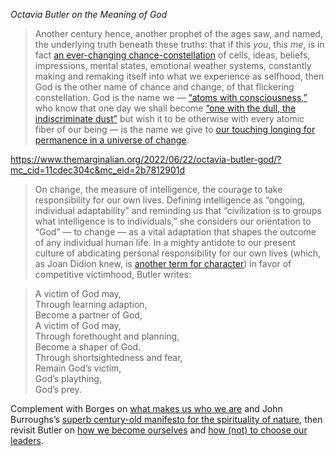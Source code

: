*Octavia Butler on the Meaning of God*

> Another century hence, another prophet of the ages saw, and named, the underlying truth beneath these truths: that if this *you*, this *me*, is in fact [an ever-changing chance-constellation](https://www.themarginalian.org/2022/06/12/g-k-chesterton-dandelion/) of cells, ideas, beliefs, impressions, mental states, emotional weather systems, constantly making and remaking itself into what we experience as selfhood, then God is the other name of chance and change, of that flickering constellation. God is the name we — [“atoms with consciousness,”](https://www.themarginalian.org/2022/04/22/richard-feynman-yo-yo-ma/) who know that one day we shall become [“one with the dull, the indiscriminate dust”](https://www.themarginalian.org/2022/03/25/dirge-without-music-emmy-noether/) but wish it to be otherwise with every atomic fiber of our being — is the name we give to [our touching longing for permanence in a universe of change](https://www.themarginalian.org/2014/05/22/alan-lightman-accidental-universe-impermanence/).

<https://www.themarginalian.org/2022/06/22/octavia-butler-god/?mc_cid=11cdec304c&mc_eid=2b7812901d>

> On change, the measure of intelligence, the courage to take responsibility for our own lives.
Defining intelligence as “ongoing, individual adaptability” and reminding us that “civilization is to groups what intelligence is to individuals,” she considers our orientation to “God” — to change — as a vital adaptation that shapes the outcome of any individual human life. In a mighty antidote to our present culture of abdicating personal responsibility for our own lives (which, as Joan Didion knew, is [another term for character](https://www.themarginalian.org/2012/05/21/joan-didion-on-self-respect/)) in favor of competitive victimhood, Butler writes:

> A victim of God may,  
> Through learning adaption,  
> Become a partner of God,  
> A victim of God may,  
> Through forethought and planning,  
> Become a shaper of God.  
> Through shortsightedness and fear,  
> Remain God’s victim,  
> God’s plaything,  
> God’s prey.

Complement with Borges on [what makes us who we are](https://www.themarginalian.org/2021/06/10/the-mirror-of-enigmas-borges-bloy/) and John Burroughs’s [superb century-old manifesto for the spirituality of nature](https://www.themarginalian.org/2022/05/14/the-faith-of-a-naturalist-john-burroughs/), then revisit Butler on [how we become ourselves](https://www.themarginalian.org/2020/10/31/octavia-butler-parable-of-the-talents-self/) and [how (not) to choose our leaders](https://www.themarginalian.org/2020/08/23/octavia-butler-parable-leaders/).